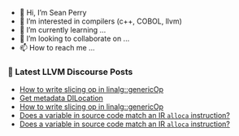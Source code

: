 - 👋 Hi, I’m Sean Perry
- 👀 I’m interested in compilers (c++, COBOL, llvm)
- 🌱 I’m currently learning ...
- 💞️ I’m looking to collaborate on ...
- 📫 How to reach me ...

<!---
s66perry/s66perry is a ✨ special ✨ repository because its `README.md` (this file) appears on your GitHub profile.
You can click the Preview link to take a look at your changes.
--->
### 📕 Latest LLVM Discourse Posts

<!-- DISCOURSE-LLVM:START -->
- [How to write slicing op in linalg::genericOp](https://discourse.llvm.org/t/how-to-write-slicing-op-in-linalg-genericop/61960#post_3)
- [Get metadata DILocation](https://discourse.llvm.org/t/get-metadata-dilocation/61964#post_1)
- [How to write slicing op in linalg::genericOp](https://discourse.llvm.org/t/how-to-write-slicing-op-in-linalg-genericop/61960#post_2)
- [Does a variable in source code match an IR `alloca` instruction?](https://discourse.llvm.org/t/does-a-variable-in-source-code-match-an-ir-alloca-instruction/61963#post_2)
- [Does a variable in source code match an IR `alloca` instruction?](https://discourse.llvm.org/t/does-a-variable-in-source-code-match-an-ir-alloca-instruction/61963#post_1)
<!-- DISCOURSE-LLVM:END -->
